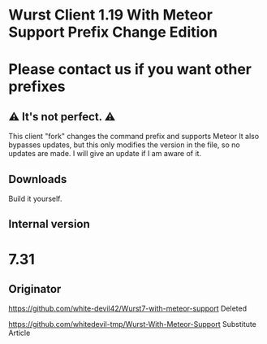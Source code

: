# Wurst Client 1.19 With Meteor Support Prefix Change Edition
# Please contact us if you want other prefixes

## ⚠ It's not perfect. ⚠

This client "fork" changes the command prefix and supports Meteor
It also bypasses updates, but this only modifies the version in the file, so no updates are made.
I will give an update if I am aware of it.

## Downloads

Build it yourself.

## Internal version
# 7.31


## Originator
https://github.com/white-devil42/Wurst7-with-meteor-support Deleted

https://github.com/whitedevil-tmp/Wurst-With-Meteor-Support Substitute Article
